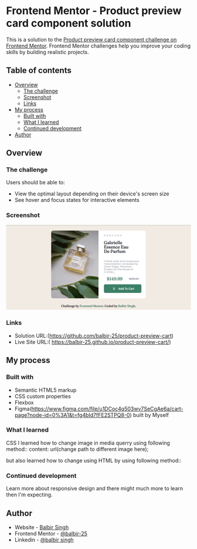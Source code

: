 # Frontend Mentor - Product preview card component solution

This is a solution to the [Product preview card component challenge on Frontend Mentor](https://www.frontendmentor.io/challenges/product-preview-card-component-GO7UmttRfa). Frontend Mentor challenges help you improve your coding skills by building realistic projects. 

## Table of contents

- [Overview](#overview)
  - [The challenge](#the-challenge)
  - [Screenshot](#screenshot)
  - [Links](#links)
- [My process](#my-process)
  - [Built with](#built-with)
  - [What I learned](#what-i-learned)
  - [Continued development](#continued-development)
- [Author](#author)

## Overview

### The challenge

Users should be able to:

- View the optimal layout depending on their device's screen size
- See hover and focus states for interactive elements

### Screenshot

![](./images/Screenshot.png)

### Links

- Solution URL:(https://github.com/balbir-25/product-preview-cart)
- Live Site URL:( https://balbir-25.github.io/product-preview-cart/)

## My process

### Built with

- Semantic HTML5 markup
- CSS custom properties
- Flexbox
- Figma(https://www.figma.com/file/u1DCoc4q503wv7SeCgAe6a/cart-page?node-id=0%3A1&t=fg4bId7fFE2STPQ8-0) built by Myself

### What I learned

   CSS
I learned how to change image in media querry using  following method:: content: url(change path to different image here);

  but also learned how to change using  HTML
  by using following method::

  <source media="(min-width:)" srcset="">


### Continued development

Learn more about responsive design and there might much more to learn then I'm  expecting.

## Author

- Website - [Balbir Singh](http://balbir-portfolio.liveblog365.com/)
- Frontend Mentor - [@balbir-25](https://www.frontendmentor.io/profile/balbir-25)
- Linkedin - [@balbir singh](https://www.linkedin.com/in/balbir-singh-021819b6/)
